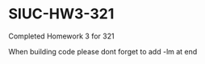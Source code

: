# SIUC-HW3-321

Completed Homework 3 for 321

When building code please dont forget to add -lm at end

